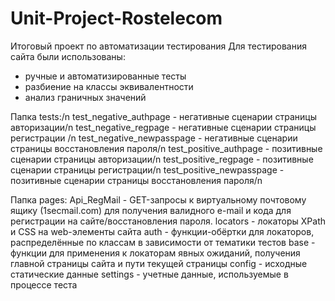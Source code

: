 # Unit-Project-Rostelecom
Итоговый проект по автоматизации тестирования
Для тестирования сайта были использованы:
- ручные и автоматизированные тесты
- разбиение на классы эквивалентности
- анализ граничных значений

Папка tests:/n
test_negative_authpage -  негативные сценарии страницы авторизации/n
test_negative_regpage -  негативные сценарии страницы регистрации /n
test_negative_newpasspage - негативные сценарии страницы восстановления пароля/n
test_positive_authpage -  позитивные сценарии страницы авторизации/n
test_positive_regpage -  позитивные сценарии страницы регистрации/n
test_positive_newpasspage -  позитивные сценарии страницы восстановления пароля/n

Папка pages:
Api_RegMail - GET-запросы к виртуальному почтовому ящику (1secmail.com) для получения валидного e-mail и кода для регистрации на сайте/восстановления пароля.
locators - локаторы XPath и CSS на web-элементы сайта
auth - функции-обёртки для локаторов, распределённые по классам в зависимости от тематики тестов
base - функции для применения к локаторам явных ожиданий, получения главной страницы сайта и пути текущей страницы
config - исходные статические данные
settings - учетные данные, используемые в процессе теста
